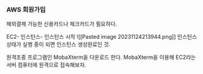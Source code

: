 ### AWS 회원가입
해외결제 가능한 신용카드나 체크카드가 필요하다.

EC2- 인스턴스- 인스턴스 시작
![[Pasted image 20231124213944.png]]
인스턴스 상태가 실행 중이 되면 인스턴스 생성완료인 것.

원격조종 프로그램인 MobaXterm을 다운로드 한다.
MobaXterm을 이용해 EC2라는 서버 컴퓨터에 원격으로 접속해보자.
